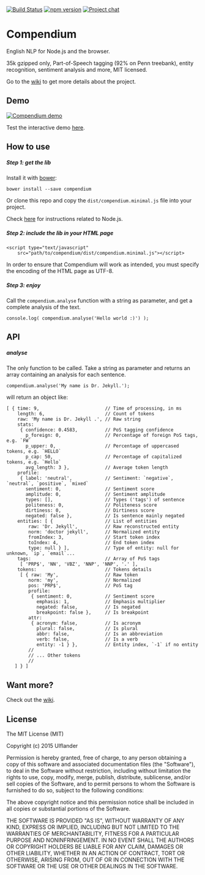 [![Build Status](https://travis-ci.org/Ulflander/compendium-js.svg?branch=master)](https://travis-ci.org/Ulflander/compendium-js) [![npm version](https://badge.fury.io/js/compendium-js.svg)](http://badge.fury.io/js/compendium-js) 
[![Project chat](https://badges.gitter.im/Join%20Chat.svg)](https://gitter.im/Ulflander/compendium-js)

# Compendium

English NLP for Node.js and the browser. 

35k gzipped only, Part-of-Speech tagging (92% on Penn treebank), entity recognition, sentiment analysis and more, MIT licensed.

Go to the [wiki](https://github.com/Ulflander/compendium-js/wiki) to get more details about the project.

## Demo

[![Compendium demo](http://laumonier.co/compendium-js/test/example/compendium.png)](http://laumonier.co/compendium-js/test/example/example.html)

Test the interactive demo [here](http://laumonier.co/compendium-js/example/example.html).

## How to use

##### Step 1: get the lib

Install it with [bower](http://bower.io/):

    bower install --save compendium

Or clone this repo and copy the `dist/compendium.minimal.js` file into your project.

Check [here](https://github.com/Ulflander/compendium-js/wiki/Node.js) for instructions related to Node.js.

##### Step 2: include the lib in your HTML page

    <script type="text/javascript" 
        src="path/to/compendium/dist/compendium.minimal.js"></script>

In order to ensure that Compendium will work as intended, you must specify the encoding of the HTML page as UTF-8.

##### Step 3: enjoy     

Call the `compendium.analyse` function with a string as parameter, and get a complete analysis of the text.

    console.log( compendium.analyse('Hello world :)') );

## API

##### analyse

The only function to be called. Take a string as parameter and returns an array containing an analysis for each sentence.

    compendium.analyse('My name is Dr. Jekyll.');

will return an object like:

    [ { time: 9,                        // Time of processing, in ms
        length: 6,                      // Count of tokens
        raw: 'My name is Dr. Jekyll .', // Raw string
        stats:
         { confidence: 0.4583,          // PoS tagging confidence
           p_foreign: 0,                // Percentage of foreign PoS tags, e.g. `FW`
           p_upper: 0,                  // Percentage of uppercased tokens, e.g. `HELLO`
           p_cap: 50,                   // Percentage of capitalized tokens, e.g. `Hello`
           avg_length: 3 },             // Average token length
        profile:                        
         { label: 'neutral',            // Sentiment: `negative`, `neutral`, `positive`, `mixed`
           sentiment: 0,                // Sentiment score
           amplitude: 0,                // Sentiment amplitude
           types: [],                   // Types ('tags') of sentence
           politeness: 0,               // Politeness score
           dirtiness: 0,                // Dirtiness score
           negated: false },            // Is sentence mainly negated
        entities: [ {                   // List of entities
            raw: 'Dr. Jekyll',          // Raw reconstructed entity
            norm: 'doctor jekyll',      // Normalized entity
            fromIndex: 3,               // Start token index
            toIndex: 4,                 // End token index
            type: null } ],             // Type of entity: null for unknown, `ip`, `email`...
        tags:                           // Array of PoS tags
         [ 'PRP$', 'NN', 'VBZ', 'NNP', 'NNP', '.' ],
        tokens:                         // Tokens details
         [ { raw: 'My',                 // Raw token
            norm: 'my',                 // Normalized
            pos: 'PRP$',                // PoS tag
            profile:                    
             { sentiment: 0,            // Sentiment score
               emphasis: 1,             // Emphasis multiplier
               negated: false,          // Is negated
               breakpoint: false },     // Is breakpoint
            attr:
             { acronym: false,          // Is acronym
               plural: false,           // Is plural
               abbr: false,             // Is an abbreviation
               verb: false,             // Is a verb
               entity: -1 } },          // Entity index, `-1` if no entity
            //
            // ... Other tokens
            //
       ] } ]

## Want more?

Check out the [wiki](https://github.com/Ulflander/compendium-js/wiki).

## License

The MIT License (MIT)

Copyright (c) 2015 Ulflander

Permission is hereby granted, free of charge, to any person obtaining a copy
of this software and associated documentation files (the "Software"), to deal
in the Software without restriction, including without limitation the rights
to use, copy, modify, merge, publish, distribute, sublicense, and/or sell
copies of the Software, and to permit persons to whom the Software is
furnished to do so, subject to the following conditions:

The above copyright notice and this permission notice shall be included in all
copies or substantial portions of the Software.

THE SOFTWARE IS PROVIDED "AS IS", WITHOUT WARRANTY OF ANY KIND, EXPRESS OR
IMPLIED, INCLUDING BUT NOT LIMITED TO THE WARRANTIES OF MERCHANTABILITY,
FITNESS FOR A PARTICULAR PURPOSE AND NONINFRINGEMENT. IN NO EVENT SHALL THE
AUTHORS OR COPYRIGHT HOLDERS BE LIABLE FOR ANY CLAIM, DAMAGES OR OTHER
LIABILITY, WHETHER IN AN ACTION OF CONTRACT, TORT OR OTHERWISE, ARISING FROM,
OUT OF OR IN CONNECTION WITH THE SOFTWARE OR THE USE OR OTHER DEALINGS IN THE
SOFTWARE.

